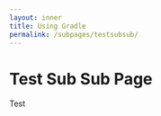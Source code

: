 ```yaml
---
layout: inner
title: Using Gradle
permalink: /subpages/testsubsub/
---
```


# Test Sub Sub Page
Test

